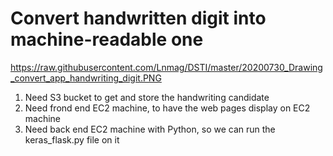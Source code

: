 
# Convert handwritten digit into machine-readable one

https://raw.githubusercontent.com/Lnmag/DSTI/master/20200730_Drawing_convert_app_handwriting_digit.PNG


1) Need S3 bucket to get and store the handwriting candidate
2) Need frond end EC2 machine, to have the web pages display on EC2 machine
3) Need back end EC2 machine with Python, so we can run the keras_flask.py file on it
